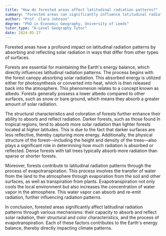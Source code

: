 ```yaml
---
title: "How do forested areas affect latitudinal radiation patterns?"
summary: "Forested areas can significantly influence latitudinal radiation patterns by absorbing and reflecting solar radiation differently than other surfaces."
author: "Prof. Clara Johnson"
degree: "PhD in Economic Geography, University of Leeds"
tutor_type: "A-Level Geography Tutor"
date: 2024-05-27
---
```


Forested areas have a profound impact on latitudinal radiation patterns by absorbing and reflecting solar radiation in ways that differ from other types of surfaces.

Forests are essential for maintaining the Earth's energy balance, which directly influences latitudinal radiation patterns. The process begins with the forest canopy absorbing solar radiation. This absorbed energy is utilized either for photosynthesis or converted into heat, which is then released back into the atmosphere. This phenomenon relates to a concept known as albedo. Forests generally possess a lower albedo compared to other surfaces, such as snow or bare ground, which means they absorb a greater amount of solar radiation.

The structural characteristics and coloration of forests further enhance their ability to absorb and reflect radiation. Darker forests, such as those found in tropical regions, tend to absorb more solar radiation than lighter forests located at higher latitudes. This is due to the fact that darker surfaces are less reflective, thereby capturing more energy. Additionally, the physical structure of the forest—including the height and density of the trees—also plays a significant role in determining how much radiation is absorbed or reflected. Dense forests with tall trees typically absorb more radiation than sparse or shorter forests.

Moreover, forests contribute to latitudinal radiation patterns through the process of evapotranspiration. This process involves the transfer of water from the land to the atmosphere through evaporation from the soil and other surfaces, as well as transpiration from plants. Evapotranspiration not only cools the local environment but also increases the concentration of water vapor in the atmosphere. This water vapor can absorb and re-emit radiation, further influencing radiation patterns.

In conclusion, forested areas significantly affect latitudinal radiation patterns through various mechanisms: their capacity to absorb and reflect solar radiation, their structural and color characteristics, and the process of evapotranspiration. Each of these factors contributes to the Earth's energy balance, thereby directly impacting climate patterns.
    